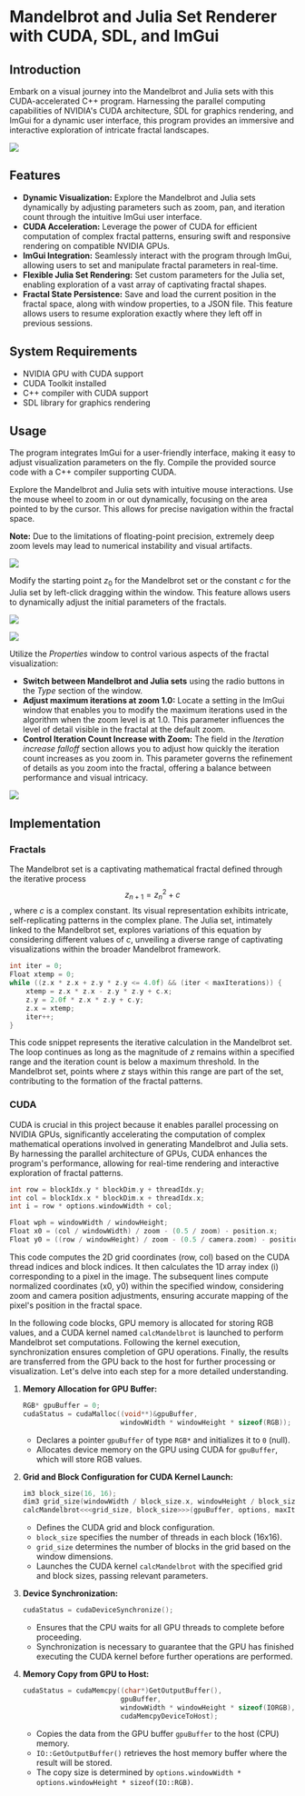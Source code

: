 # Mandelbrot and Julia Set Renderer with CUDA, SDL, and ImGui

## Introduction

Embark on a visual journey into the Mandelbrot and Julia sets with this CUDA-accelerated C++ program. Harnessing the parallel computing capabilities of NVIDIA's CUDA architecture, SDL for graphics rendering, and ImGui for a dynamic user interface, this program provides an immersive and interactive exploration of intricate fractal landscapes.

![](screenshots/julia.png)
## Features

- **Dynamic Visualization:** Explore the Mandelbrot and Julia sets dynamically by adjusting parameters such as zoom, pan, and iteration count through the intuitive ImGui user interface.
- **CUDA Acceleration:** Leverage the power of CUDA for efficient computation of complex fractal patterns, ensuring swift and responsive rendering on compatible NVIDIA GPUs.
- **ImGui Integration:** Seamlessly interact with the program through ImGui, allowing users to set and manipulate fractal parameters in real-time.
- **Flexible Julia Set Rendering:** Set custom parameters for the Julia set, enabling exploration of a vast array of captivating fractal shapes.
- **Fractal State Persistence:** Save and load the current position in the fractal space, along with window properties, to a JSON file. This feature allows users to resume exploration exactly where they left off in previous sessions.


<div style="page-break-after: always;"></div>

## System Requirements

- NVIDIA GPU with CUDA support
- CUDA Toolkit installed
- C++ compiler with CUDA support
- SDL library for graphics rendering
## Usage
The program integrates ImGui for a user-friendly interface, making it easy to adjust visualization parameters on the fly. Compile the provided source code with a C++ compiler supporting CUDA.

Explore the Mandelbrot and Julia sets with intuitive mouse interactions. Use the mouse wheel to zoom in or out dynamically, focusing on the area pointed to by the cursor. This allows for precise navigation within the fractal space.

**Note:** Due to the limitations of floating-point precision, extremely deep zoom levels may lead to numerical instability and visual artifacts.

![](screenshots/zoom.gif)

<div style="page-break-after: always;"></div>

Modify the starting point $z_0$​ for the Mandelbrot set or the constant $c$ for the Julia set by left-click dragging within the window. This feature allows users to dynamically adjust the initial parameters of the fractals.

<img src="/screenshots/move.gif">

![](screenshots/move.gif)

<div style="page-break-after: always;"></div>

Utilize the *Properties* window to control various aspects of the fractal visualization:
- **Switch between Mandelbrot and Julia sets** using the radio buttons in the *Type* section of the window.
- **Adjust maximum iterations at zoom 1.0:** Locate a setting in the ImGui window that enables you to modify the maximum iterations used in the algorithm when the zoom level is at 1.0. This parameter influences the level of detail visible in the fractal at the default zoom.
- **Control Iteration Count Increase with Zoom:** The field in the *Iteration increase falloff* section allows you to adjust how quickly the iteration count increases as you zoom in. This parameter governs the refinement of details as you zoom into the fractal, offering a balance between performance and visual intricacy.

![](screenshots/max-iterations.gif)




## Implementation
### Fractals
The Mandelbrot set is a captivating mathematical fractal defined through the iterative process $$z_{n+1}=z_n^2+c$$, where $c$ is a complex constant. Its visual representation exhibits intricate, self-replicating patterns in the complex plane. The Julia set, intimately linked to the Mandelbrot set, explores variations of this equation by considering different values of $c$, unveiling a diverse range of captivating visualizations within the broader Mandelbrot framework.

<div style="page-break-after: always;"></div>

```cpp
int iter = 0;
Float xtemp = 0;
while ((z.x * z.x + z.y * z.y <= 4.0f) && (iter < maxIterations)) {
	xtemp = z.x * z.x - z.y * z.y + c.x;
	z.y = 2.0f * z.x * z.y + c.y;
	z.x = xtemp;
	iter++;
}
```

This code snippet represents the iterative calculation in the Mandelbrot set.
The loop continues as long as the magnitude of $z$ remains within a specified range and the iteration count is below a maximum threshold. In the Mandelbrot set, points where $z$ stays within this range are part of the set, contributing to the formation of the fractal patterns.

### CUDA
CUDA is crucial in this project because it enables parallel processing on NVIDIA GPUs, significantly accelerating the computation of complex mathematical operations involved in generating Mandelbrot and Julia sets. By harnessing the parallel architecture of GPUs, CUDA enhances the program's performance, allowing for real-time rendering and interactive exploration of fractal patterns.

```cpp
int row = blockIdx.y * blockDim.y + threadIdx.y;
int col = blockIdx.x * blockDim.x + threadIdx.x;
int i = row * options.windowWidth + col;

Float wph = windowWidth / windowHeight;
Float x0 = (col / windowWidth) / zoom - (0.5 / zoom) - position.x;
Float y0 = ((row / windowHeight) / zoom - (0.5 / camera.zoom) - position.y) / wph;
```

This code computes the 2D grid coordinates (row, col) based on the CUDA thread indices and block indices. It then calculates the 1D array index (i) corresponding to a pixel in the image. The subsequent lines compute normalized coordinates (x0, y0) within the specified window, considering zoom and camera position adjustments, ensuring accurate mapping of the pixel's position in the fractal space.

In the following code blocks, GPU memory is allocated for storing RGB values, and a CUDA kernel named `calcMandelbrot` is launched to perform Mandelbrot set computations. Following the kernel execution, synchronization ensures completion of GPU operations. Finally, the results are transferred from the GPU back to the host for further processing or visualization. Let's delve into each step for a more detailed understanding.

1. **Memory Allocation for GPU Buffer:**
	```cpp
	RGB* gpuBuffer = 0; 
	cudaStatus = cudaMalloc((void**)&gpuBuffer, 
							windowWidth * windowHeight * sizeof(RGB));
	```
	- Declares a pointer `gpuBuffer` of type `RGB*` and initializes it to `0` (null).
	- Allocates device memory on the GPU using CUDA for `gpuBuffer`, which will store RGB values.

<div style="page-break-after: always;"></div>

2. **Grid and Block Configuration for CUDA Kernel Launch:**
	```cpp
	im3 block_size(16, 16); 
	dim3 grid_size(windowWidth / block_size.x, windowHeight / block_size.y); 
	calcMandelbrot<<<grid_size, block_size>>>(gpuBuffer, options, maxIterations);
	```
	- Defines the CUDA grid and block configuration.
	- `block_size` specifies the number of threads in each block (16x16).
	- `grid_size` determines the number of blocks in the grid based on the window dimensions.
	- Launches the CUDA kernel `calcMandelbrot` with the specified grid and block sizes, passing relevant parameters.


3. **Device Synchronization:**
	```cpp
	cudaStatus = cudaDeviceSynchronize();
	```
	- Ensures that the CPU waits for all GPU threads to complete before proceeding.
	- Synchronization is necessary to guarantee that the GPU has finished executing the CUDA kernel before further operations are performed.

4. **Memory Copy from GPU to Host:**
	```cpp
	cudaStatus = cudaMemcpy((char*)GetOutputBuffer(), 
							gpuBuffer, 
							windowWidth * windowHeight * sizeof(IORGB), 
							cudaMemcpyDeviceToHost);
	```
    - Copies the data from the GPU buffer `gpuBuffer` to the host (CPU) memory.
    - `IO::GetOutputBuffer()` retrieves the host memory buffer where the result will be stored.
    - The copy size is determined by `options.windowWidth * options.windowHeight * sizeof(IO::RGB)`.